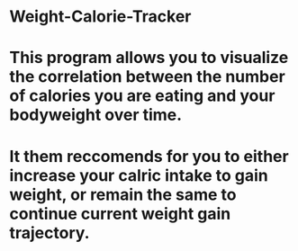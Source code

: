 # Weight-Calorie-Tracker

# This program allows you to visualize the correlation between the number of calories you are eating and your bodyweight over time. 
# It them reccomends for you to either increase your calric intake to gain weight, or remain the same to continue current weight gain trajectory. 
